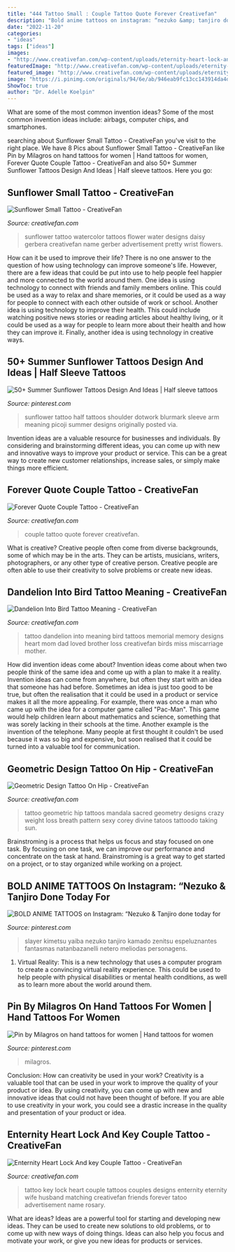 ```yaml
---
title: "444 Tattoo Small : Couple Tattoo Quote Forever Creativefan"
description: "Bold anime tattoos on instagram: “nezuko &amp; tanjiro done today for"
date: "2022-11-20"
categories:
- "ideas"
tags: ["ideas"]
images:
- "http://www.creativefan.com/wp-content/uploads/eternity-heart-lock-and-key-couple-tattoo-590x787.jpg"
featuredImage: "http://www.creativefan.com/wp-content/uploads/eternity-heart-lock-and-key-couple-tattoo-590x787.jpg"
featured_image: "http://www.creativefan.com/wp-content/uploads/eternity-heart-lock-and-key-couple-tattoo-590x787.jpg"
image: "https://i.pinimg.com/originals/94/6e/ab/946eab9fc13cc143914da4df1cedfb70.jpg"
ShowToc: true
author: "Dr. Adelle Koelpin"
---
```



What are some of the most common invention ideas?
Some of the most common invention ideas include: airbags, computer chips, and smartphones.

	

		
searching about Sunflower Small Tattoo - CreativeFan you've visit to the right place. We have 8 Pics about Sunflower Small Tattoo - CreativeFan like Pin by Milagros on hand tattoos for women | Hand tattoos for women, Forever Quote Couple Tattoo - CreativeFan and also 50+ Summer Sunflower Tattoos Design And Ideas | Half sleeve tattoos. Here you go:
		
    
## Sunflower Small Tattoo - CreativeFan

<img loading=lazy src="http://www.creativefan.com/wp-content/uploads/2016/10/Small-Sunflower-Tattoo.jpg" onerror="this.onerror=null;this.src='https://tse4.mm.bing.net/th?id=OIP.TlQVtixj1WB_yRypP40jXwHaHZ&amp;pid=15.1';" alt="Sunflower Small Tattoo - CreativeFan">

_Source: creativefan.com_

>sunflower tattoo watercolor tattoos flower water designs daisy gerbera creativefan name gerber advertisement pretty wrist flowers. 

	

How can it be used to improve their life?
There is no one answer to the question of how using technology can improve someone's life. However, there are a few ideas that could be put into use to help people feel happier and more connected to the world around them. One idea is using technology to connect with friends and family members online. This could be used as a way to relax and share memories, or it could be used as a way for people to connect with each other outside of work or school. Another idea is using technology to improve their health. This could include watching positive news stories or reading articles about healthy living, or it could be used as a way for people to learn more about their health and how they can improve it. Finally, another idea is using technology in creative ways.

    
## 50+ Summer Sunflower Tattoos Design And Ideas | Half Sleeve Tattoos

<img loading=lazy src="https://i.pinimg.com/originals/94/6e/ab/946eab9fc13cc143914da4df1cedfb70.jpg" onerror="this.onerror=null;this.src='https://tse2.mm.bing.net/th?id=OIP.38SNB8aWuo9XDLqUaD9TbAHaLJ&amp;pid=15.1';" alt="50+ Summer Sunflower Tattoos Design And Ideas | Half sleeve tattoos">

_Source: pinterest.com_

>sunflower tattoo half tattoos shoulder dotwork blurmark sleeve arm meaning picoji summer designs originally posted via. 

	

Invention ideas are a valuable resource for businesses and individuals. By considering and brainstorming different ideas, you can come up with new and innovative ways to improve your product or service. This can be a great way to create new customer relationships, increase sales, or simply make things more efficient.

    
## Forever Quote Couple Tattoo - CreativeFan

<img loading=lazy src="http://www.creativefan.com/wp-content/uploads/forever-quote-couple-tattoo.jpg" onerror="this.onerror=null;this.src='https://tse2.mm.bing.net/th?id=OIP.GHusN8PvUIqEUl2LQhsdtwHaFj&amp;pid=15.1';" alt="Forever Quote Couple Tattoo - CreativeFan">

_Source: creativefan.com_

>couple tattoo quote forever creativefan. 

	

What is creative?
Creative people often come from diverse backgrounds, some of which may be in the arts. They can be artists, musicians, writers, photographers, or any other type of creative person. Creative people are often able to use their creativity to solve problems or create new ideas.

    
## Dandelion Into Bird Tattoo Meaning - CreativeFan

<img loading=lazy src="http://www.creativefan.com/wp-content/uploads/dandelion-into-bird-tattoo-meaning.jpg" onerror="this.onerror=null;this.src='https://tse1.mm.bing.net/th?id=OIP.v3QDnpqHD6tH2xnwqJNGeQHaLH&amp;pid=15.1';" alt="Dandelion Into Bird Tattoo Meaning - CreativeFan">

_Source: creativefan.com_

>tattoo dandelion into meaning bird tattoos memorial memory designs heart mom dad loved brother loss creativefan birds miss miscarriage mother. 

	

How did invention ideas come about?
Invention ideas come about when two people think of the same idea and come up with a plan to make it a reality. Invention ideas can come from anywhere, but often they start with an idea that someone has had before. Sometimes an idea is just too good to be true, but often the realisation that it could be used in a product or service makes it all the more appealing. For example, there was once a man who came up with the idea for a computer game called "Pac-Man". This game would help children learn about mathematics and science, something that was sorely lacking in their schools at the time. Another example is the invention of the telephone. Many people at first thought it couldn't be used because it was so big and expensive, but soon realised that it could be turned into a valuable tool for communication.

    
## Geometric Design Tattoo On Hip - CreativeFan

<img loading=lazy src="http://www.creativefan.com/wp-content/uploads/Geometric-Design-Tattoo-On-Hip.jpg" onerror="this.onerror=null;this.src='https://tse2.mm.bing.net/th?id=OIP.1LipEevKpyVXbamEENuDqgHaJ4&amp;pid=15.1';" alt="Geometric Design Tattoo On Hip - CreativeFan">

_Source: creativefan.com_

>tattoo geometric hip tattoos mandala sacred geometry designs crazy weight loss breath pattern sexy corey divine tatoos tattoodo taking sun. 

	

Brainstroming is a process that helps us focus and stay focused on one task. By focusing on one task, we can improve our performance and concentrate on the task at hand. Brainstroming is a great way to get started on a project, or to stay organized while working on a project.

    
## BOLD ANIME TATTOOS On Instagram: “Nezuko &amp; Tanjiro Done Today For

<img loading=lazy src="https://i.pinimg.com/originals/f2/71/ce/f271ce9ea7450afb3684ebbf650ea22d.jpg" onerror="this.onerror=null;this.src='https://tse1.mm.bing.net/th?id=OIP.whPbvwPs5EDum8aisOsyJgHaHa&amp;pid=15.1';" alt="BOLD ANIME TATTOOS on Instagram: “Nezuko &amp; Tanjiro done today for">

_Source: pinterest.com_

>slayer kimetsu yaiba nezuko tanjiro kamado zenitsu espeluznantes fantasmas natanbazanelli netero meliodas personagens. 

	

1. Virtual Reality: This is a new technology that uses a computer program to create a convincing virtual reality experience. This could be used to help people with physical disabilities or mental health conditions, as well as to learn more about the world around them. 

    
## Pin By Milagros On Hand Tattoos For Women | Hand Tattoos For Women

<img loading=lazy src="https://i.pinimg.com/736x/79/f5/7e/79f57e806e8ea2cec8d6c212b38a49de.jpg" onerror="this.onerror=null;this.src='https://tse4.mm.bing.net/th?id=OIP.R6q5P2vFWxrYolfBFEQO3wHaJQ&amp;pid=15.1';" alt="Pin by Milagros on hand tattoos for women | Hand tattoos for women">

_Source: pinterest.com_

>milagros. 

	

Conclusion: How can creativity be used in your work?
Creativity is a valuable tool that can be used in your work to improve the quality of your product or idea. By using creativity, you can come up with new and innovative ideas that could not have been thought of before. If you are able to use creativity in your work, you could see a drastic increase in the quality and presentation of your product or idea.

    
## Enternity Heart Lock And Key Couple Tattoo - CreativeFan

<img loading=lazy src="http://www.creativefan.com/wp-content/uploads/eternity-heart-lock-and-key-couple-tattoo-590x787.jpg" onerror="this.onerror=null;this.src='https://tse2.mm.bing.net/th?id=OIP.GDz97-yy80R6_7ExtSDZ0wHaJ4&amp;pid=15.1';" alt="Enternity Heart Lock And key Couple Tattoo - CreativeFan">

_Source: creativefan.com_

>tattoo key lock heart couple tattoos couples designs enternity eternity wife husband matching creativefan friends forever tatoo advertisement name rosary. 

	

What are ideas?
Ideas are a powerful tool for starting and developing new ideas. They can be used to create new solutions to old problems, or to come up with new ways of doing things. Ideas can also help you focus and motivate your work, or give you new ideas for products or services.

